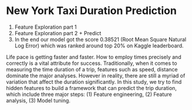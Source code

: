 # New York Taxi Duration Prediction
1. Feature Exploration part 1
2. Feature Exploration part 2 + Predict
3. In the end our model got the score 0.38521 (Root Mean Square Natural Log Error) which was ranked around top 20% on Kaggle leaderboard.

Life pace is getting faster and faster. How to employ times precisely and correctly is a vital attribute for success. Traditionally, when it comes to measuring the time duration of a trip, features such as speed, distance dominate the major analyses. However in reality, there are still a myriad of variation that affect the duration significantly. In this study, we try to find hidden features to build a framework that can predict the trip duration, which include three major steps: (1) Feature engineering, (2) Feature analysis, (3) Model tuning.
